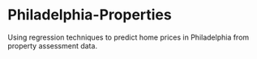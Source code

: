 # Philadelphia-Properties
Using regression techniques to predict home prices in Philadelphia from property assessment data. 
